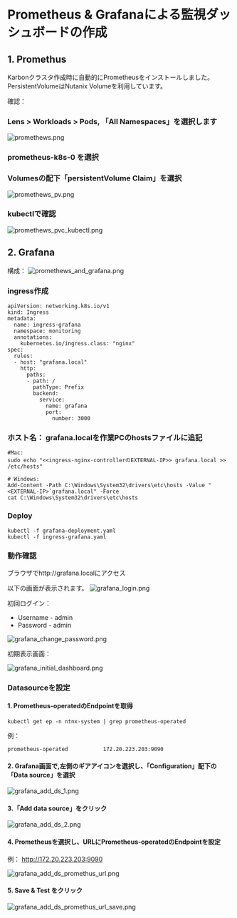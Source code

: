 # Prometheus & Grafanaによる監視ダッシュボードの作成

## 1. Promethus

Karbonクラスタ作成時に自動的にPrometheusをインストールしました。
PersistentVolumeはNutanix Volumeを利用しています。

確認：
### Lens > Workloads > Pods, 「All Namespaces」を選択します

![promethews.png](./images/promethews.png)

### prometheus-k8s-0 を選択

### Volumesの配下「persistentVolume Claim」を選択
![promethews_pv.png](./images/promethews_pvc.png)

### kubectlで確認
![promethews_pvc_kubectl.png](./images/promethews_pvc_kubectl.png)

## 2. Grafana

構成：
![promethews_and_grafana.png](./images/promethews_and_grafana.png)

### ingress作成
```
apiVersion: networking.k8s.io/v1
kind: Ingress
metadata:
  name: ingress-grafana
  namespace: monitoring
  annotations:
    kubernetes.io/ingress.class: "nginx"
spec:
  rules:
  - host: "grafana.local" 
    http:
      paths:
      - path: /
        pathType: Prefix
        backend:
          service:
            name: grafana
            port:
              number: 3000
```
### ホスト名：  grafana.localを作業PCのhostsファイルに追記
```
#Mac: 
sudo echo "<<ingress-nginx-controllerのEXTERNAL-IP>> grafana.local >> /etc/hosts"

# Windows:
Add-Content -Path C:\Windows\System32\drivers\etc\hosts -Value "<EXTERNAL-IP>`grafana.local" -Force
cat C:\Windows\System32\drivers\etc\hosts
```
### Deploy
```
kubectl -f grafana-deployment.yaml
kubectl -f ingress-grafana.yaml
```
### 動作確認
ブラウザでhttp://grafana.localにアクセス

以下の画面が表示されます。
![grafana_login.png](./images/grafana_login.png)

初回ログイン：
* Username - admin
* Password - admin


![grafana_change_password.png](./images/grafana_change_password.png)

初期表示画面：

![grafana_initial_dashboard.png](./images/grafana_initial_dashboard.png)

### Datasourceを設定

#### 1. Prometheus-operatedのEndpointを取得
```
kubectl get ep -n ntnx-system | grep prometheus-operated
```
例：
```
prometheus-operated           172.20.223.203:9090   
```

#### 2. Grafana画面で,左側のギアアイコンを選択し、「Configuration」配下の「Data source」を選択

![grafana_add_ds_1.png](./images/grafana_add_ds_1.png)

#### 3.「Add data source」をクリック

![grafana_add_ds_2.png](./images/grafana_add_ds_2.png)

#### 4. Prometheusを選択し、URLにPrometheus-operatedのEndpointを設定

例： http://172.20.223.203:9090

![grafana_add_ds_promethus_url.png](./images/grafana_add_ds_promethus_url.png)
#### 5. Save & Test をクリック

![grafana_add_ds_promethus_url_save.png](./images/grafana_add_ds_promethus_url_save.png)

